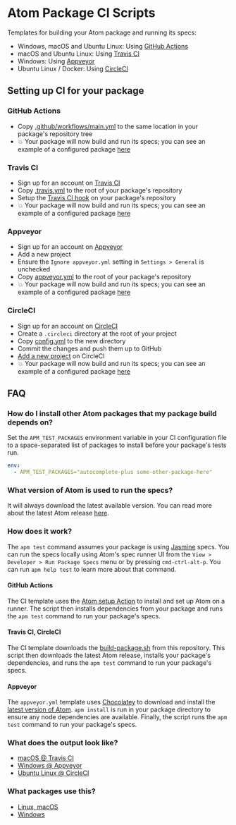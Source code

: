 # Atom Package CI Scripts

Templates for building your Atom package and running its specs:

-   Windows, macOS and Ubuntu Linux: Using [GitHub Actions](https://github.com/features/actions)
-   macOS and Ubuntu Linux: Using [Travis CI](https://travis-ci.org)
-   Windows: Using [Appveyor](https://appveyor.com)
-   Ubuntu Linux / Docker: Using [CircleCI](https://circleci.com)

## Setting up CI for your package

### GitHub Actions

-   Copy [.github/workflows/main.yml](https://raw.githubusercontent.com/atom/ci/master/.github/workflows/main.yml)
  to the same location in your package's repository tree
-   :boom: Your package will now build and run its specs; you can see an example
  of a configured package [here](https://github.com/thumperward/auto-create-files/actions)

### Travis CI

-   Sign up for an account on [Travis CI](https://travis-ci.org)
-   Copy [.travis.yml](https://raw.githubusercontent.com/atom/ci/master/.travis.yml)
  to the root of your package's repository
-   Setup the [Travis CI hook](https://docs.travis-ci.com/user/getting-started/#To-get-started-with-Travis-CI%3A) on your package's repository
-   :boom: Your package will now build and run its specs; you can see an example
  of a configured package [here](https://travis-ci.org/atom/wrap-guide)

### Appveyor

-   Sign up for an account on [Appveyor](https://appveyor.com)
-   Add a new project
-   Ensure the `Ignore appveyor.yml` setting in `Settings > General` is unchecked
-   Copy [appveyor.yml](https://raw.githubusercontent.com/atom/ci/master/appveyor.yml)
  to the root of your package's repository
-   :boom: Your package will now build and run its specs; you can see an example
  of a configured package [here](https://ci.appveyor.com/project/Atom/wrap-guide)

### CircleCI

-   Sign up for an account on [CircleCI](https://circleci.com)
-   Create a `.circleci` directory at the root of your project
-   Copy [config.yml](https://raw.githubusercontent.com/atom/ci/master/.circleci/config.yml)
  to the new directory
-   Commit the changes and push them up to GitHub
-   [Add a new project](https://circleci.com/docs/2.0/hello-world/) on CircleCI
-   :boom: Your package will now build and run its specs; you can see an example
  of a configured package [here](https://circleci.com/gh/AtomLinter/linter-stylelint)

## FAQ

### How do I install other Atom packages that my package build depends on?

Set the `APM_TEST_PACKAGES` environment variable in your CI configuration file
to a space-separated list of packages to install before your package's tests
run.

```yml
env:
  - APM_TEST_PACKAGES="autocomplete-plus some-other-package-here"
```

### What version of Atom is used to run the specs?

It will always download the latest available version. You can read more about
the latest Atom release [here](https://atom.io/releases).

### How does it work?

The `apm test` command assumes your package is using [Jasmine](http://jasmine.github.io)
specs. You can run the specs locally using Atom's spec runner UI from the
`View > Developer > Run Package Specs` menu or by pressing `cmd-ctrl-alt-p`. You
can run `apm help test` to learn more about that command.

#### GitHub Actions

The CI template uses the [Atom setup Action](https://github.com/marketplace/actions/setup-atom) to
install and set up Atom on a runner. The script then installs dependencies from
your package and runs the `apm test` command to run your package's specs.

#### Travis CI, CircleCI

The CI template downloads the [build-package.sh](https://raw.githubusercontent.com/atom/ci/master/build-package.sh)
from this repository. This script then downloads the latest Atom release,
installs your package's dependencies, and runs the `apm test` command to run
your package's specs.

#### Appveyor

The `appveyor.yml` template uses [Chocolatey](https://chocolatey.org/) to
download and install the [latest version of Atom](https://chocolatey.org/packages/Atom).
`apm install` is run in your package directory to ensure any node dependencies
are available. Finally, the script runs the `apm test` command to run your
package's specs.

### What does the output look like?

-   [macOS @ Travis CI](https://travis-ci.org/atom/wrap-guide/builds/23774579)
-   [Windows @ Appveyor](https://ci.appveyor.com/project/Atom/wrap-guide/build/12)
-   [Ubuntu Linux @ CircleCI](https://circleci.com/gh/AtomLinter/linter-stylelint/623)

### What packages use this?

-   [Linux, macOS](https://github.com/search?utf8=%E2%9C%93&q=%22curl+-s+https%3A%2F%2Fraw.githubusercontent.com%2Fatom%2Fci%2Fmaster%2Fbuild-package.sh+|+sh%22+extension%3Ayml&type=Code)
-   [Windows](https://github.com/search?q="cinst+atom"+extension%3Ayml&type=Code)

